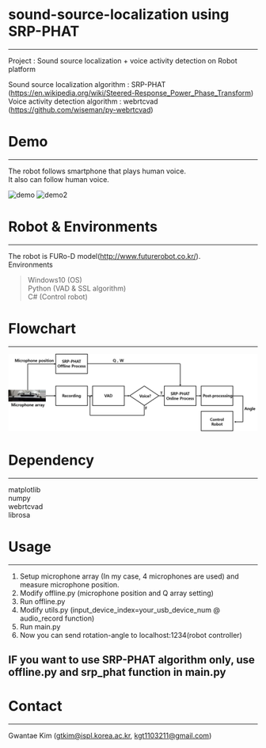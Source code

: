 # sound-source-localization using SRP-PHAT
---
Project : Sound source localization + voice activity detection on Robot platform  

Sound source localization algorithm : SRP-PHAT (https://en.wikipedia.org/wiki/Steered-Response_Power_Phase_Transform)  
Voice activity detection algorithm : webrtcvad (https://github.com/wiseman/py-webrtcvad)  

# Demo
---
The robot follows smartphone that plays human voice.  
It also can follow human voice.


![demo](./demo/demo.gif)
![demo2](./demo/demo2.gif)


# Robot & Environments
---
The robot is FURo-D model(http://www.futurerobot.co.kr/).  
Environments  
> Windows10 (OS)  
> Python (VAD & SSL algorithm)  
> C# (Control robot)  


# Flowchart
---
![image1](./demo/image1.png)

# Dependency
---
matplotlib  
numpy  
webrtcvad  
librosa


# Usage
---
1. Setup microphone array (In my case, 4 microphones are used) and measure microphone position.
2. Modify offline.py (microphone position and Q array setting)
3. Run offline.py
4. Modify utils.py (input_device_index=your_usb_device_num @ audio_record function)
5. Run main.py
6. Now you can send rotation-angle to localhost:1234(robot controller)


## IF you want to use SRP-PHAT algorithm only, use offline.py and srp_phat function in main.py


# Contact
---
Gwantae Kim (gtkim@ispl.korea.ac.kr, kgt1103211@gmail.com)

